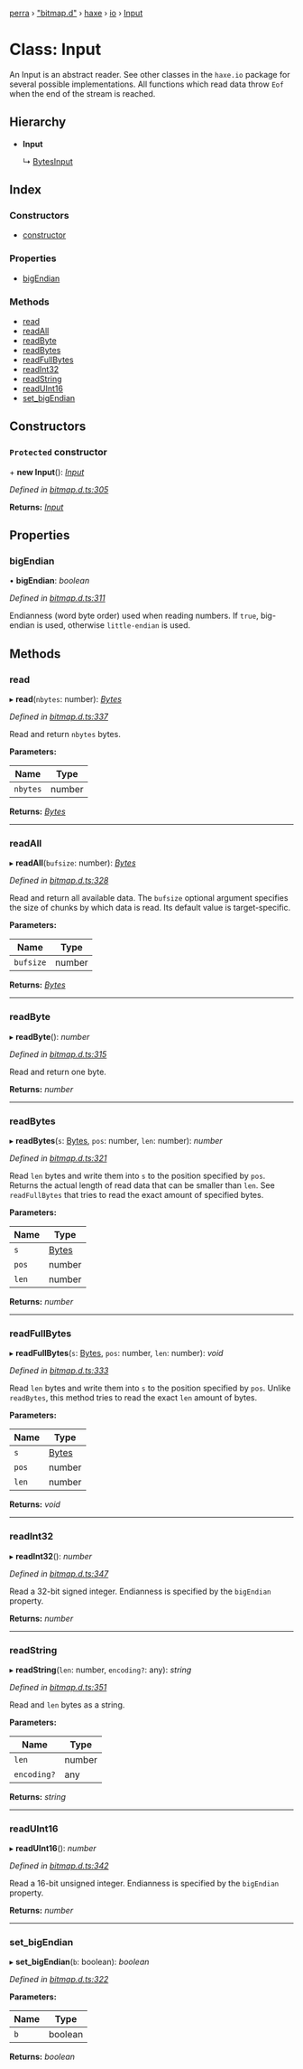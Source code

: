 [perra](../README.md) › ["bitmap.d"](../modules/_bitmap_d_.md) › [haxe](../modules/_bitmap_d_.haxe.md) › [io](../modules/_bitmap_d_.haxe.io.md) › [Input](_bitmap_d_.haxe.io.input.md)

# Class: Input

An Input is an abstract reader. See other classes in the `haxe.io` package
for several possible implementations.
All functions which read data throw `Eof` when the end of the stream
is reached.

## Hierarchy

* **Input**

  ↳ [BytesInput](_bitmap_d_.haxe.io.bytesinput.md)

## Index

### Constructors

* [constructor](_bitmap_d_.haxe.io.input.md#protected-constructor)

### Properties

* [bigEndian](_bitmap_d_.haxe.io.input.md#bigendian)

### Methods

* [read](_bitmap_d_.haxe.io.input.md#read)
* [readAll](_bitmap_d_.haxe.io.input.md#readall)
* [readByte](_bitmap_d_.haxe.io.input.md#readbyte)
* [readBytes](_bitmap_d_.haxe.io.input.md#readbytes)
* [readFullBytes](_bitmap_d_.haxe.io.input.md#readfullbytes)
* [readInt32](_bitmap_d_.haxe.io.input.md#readint32)
* [readString](_bitmap_d_.haxe.io.input.md#readstring)
* [readUInt16](_bitmap_d_.haxe.io.input.md#readuint16)
* [set_bigEndian](_bitmap_d_.haxe.io.input.md#set_bigendian)

## Constructors

### `Protected` constructor

\+ **new Input**(): *[Input](_bitmap_d_.haxe.io.input.md)*

*Defined in [bitmap.d.ts:305](https://github.com/cancerberoSgx/bitmap/blob/201d0f4/perra/src/bitmap.d.ts#L305)*

**Returns:** *[Input](_bitmap_d_.haxe.io.input.md)*

## Properties

###  bigEndian

• **bigEndian**: *boolean*

*Defined in [bitmap.d.ts:311](https://github.com/cancerberoSgx/bitmap/blob/201d0f4/perra/src/bitmap.d.ts#L311)*

Endianness (word byte order) used when reading numbers.
If `true`, big-endian is used, otherwise `little-endian` is used.

## Methods

###  read

▸ **read**(`nbytes`: number): *[Bytes](_bitmap_d_.haxe.io.bytes.md)*

*Defined in [bitmap.d.ts:337](https://github.com/cancerberoSgx/bitmap/blob/201d0f4/perra/src/bitmap.d.ts#L337)*

Read and return `nbytes` bytes.

**Parameters:**

Name | Type |
------ | ------ |
`nbytes` | number |

**Returns:** *[Bytes](_bitmap_d_.haxe.io.bytes.md)*

___

###  readAll

▸ **readAll**(`bufsize`: number): *[Bytes](_bitmap_d_.haxe.io.bytes.md)*

*Defined in [bitmap.d.ts:328](https://github.com/cancerberoSgx/bitmap/blob/201d0f4/perra/src/bitmap.d.ts#L328)*

Read and return all available data.
The `bufsize` optional argument specifies the size of chunks by
which data is read. Its default value is target-specific.

**Parameters:**

Name | Type |
------ | ------ |
`bufsize` | number |

**Returns:** *[Bytes](_bitmap_d_.haxe.io.bytes.md)*

___

###  readByte

▸ **readByte**(): *number*

*Defined in [bitmap.d.ts:315](https://github.com/cancerberoSgx/bitmap/blob/201d0f4/perra/src/bitmap.d.ts#L315)*

Read and return one byte.

**Returns:** *number*

___

###  readBytes

▸ **readBytes**(`s`: [Bytes](_bitmap_d_.haxe.io.bytes.md), `pos`: number, `len`: number): *number*

*Defined in [bitmap.d.ts:321](https://github.com/cancerberoSgx/bitmap/blob/201d0f4/perra/src/bitmap.d.ts#L321)*

Read `len` bytes and write them into `s` to the position specified by `pos`.
Returns the actual length of read data that can be smaller than `len`.
See `readFullBytes` that tries to read the exact amount of specified bytes.

**Parameters:**

Name | Type |
------ | ------ |
`s` | [Bytes](_bitmap_d_.haxe.io.bytes.md) |
`pos` | number |
`len` | number |

**Returns:** *number*

___

###  readFullBytes

▸ **readFullBytes**(`s`: [Bytes](_bitmap_d_.haxe.io.bytes.md), `pos`: number, `len`: number): *void*

*Defined in [bitmap.d.ts:333](https://github.com/cancerberoSgx/bitmap/blob/201d0f4/perra/src/bitmap.d.ts#L333)*

Read `len` bytes and write them into `s` to the position specified by `pos`.
Unlike `readBytes`, this method tries to read the exact `len` amount of bytes.

**Parameters:**

Name | Type |
------ | ------ |
`s` | [Bytes](_bitmap_d_.haxe.io.bytes.md) |
`pos` | number |
`len` | number |

**Returns:** *void*

___

###  readInt32

▸ **readInt32**(): *number*

*Defined in [bitmap.d.ts:347](https://github.com/cancerberoSgx/bitmap/blob/201d0f4/perra/src/bitmap.d.ts#L347)*

Read a 32-bit signed integer.
Endianness is specified by the `bigEndian` property.

**Returns:** *number*

___

###  readString

▸ **readString**(`len`: number, `encoding?`: any): *string*

*Defined in [bitmap.d.ts:351](https://github.com/cancerberoSgx/bitmap/blob/201d0f4/perra/src/bitmap.d.ts#L351)*

Read and `len` bytes as a string.

**Parameters:**

Name | Type |
------ | ------ |
`len` | number |
`encoding?` | any |

**Returns:** *string*

___

###  readUInt16

▸ **readUInt16**(): *number*

*Defined in [bitmap.d.ts:342](https://github.com/cancerberoSgx/bitmap/blob/201d0f4/perra/src/bitmap.d.ts#L342)*

Read a 16-bit unsigned integer.
Endianness is specified by the `bigEndian` property.

**Returns:** *number*

___

###  set_bigEndian

▸ **set_bigEndian**(`b`: boolean): *boolean*

*Defined in [bitmap.d.ts:322](https://github.com/cancerberoSgx/bitmap/blob/201d0f4/perra/src/bitmap.d.ts#L322)*

**Parameters:**

Name | Type |
------ | ------ |
`b` | boolean |

**Returns:** *boolean*
